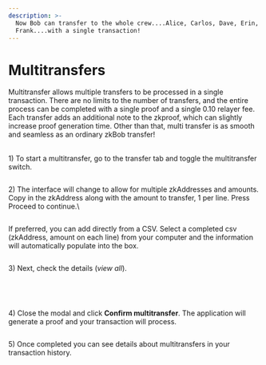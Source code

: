 ```yaml
---
description: >-
  Now Bob can transfer to the whole crew....Alice, Carlos, Dave, Erin,
  Frank....with a single transaction!
---
```


# Multitransfers

Multitransfer allows multiple transfers to be processed in a single transaction. There are no limits to the number of transfers, and the entire process can be completed with a single proof and a single 0.10 relayer fee.  Each transfer adds an additional note to the zkproof, which can slightly increase proof generation time. Other than that, multi transfer is as smooth and seamless as an ordinary zkBob transfer!

\
1\) To start a multitransfer, go to the transfer tab and toggle the multitransfer switch.&#x20;

<figure><img src="https://lh5.googleusercontent.com/6kqw8dXidUF5PbSnyA4lG8hcKvUsE14PLyvZ3e0sZLOPpVPmHk30rEMnXWYRu1CZRqMpK420XRTI6jrM76O0lYtmNZvgDALDn6lFjEg1nQcM0lR9iXkAN7mk1J-w3lXmhjLcCn83-JQ9v0BQBCTqGNJoenkAsiqv0kfdGJEJUUv8Uc_yQEvNINgxJNWv3g" alt=""><figcaption></figcaption></figure>

2\) The interface will change to allow for multiple zkAddresses and amounts. Copy in the zkAddress along with the amount to transfer, 1 per line. Press Proceed to continue.\


<figure><img src="https://lh5.googleusercontent.com/PxBlXi8rVqpzwHRqR_A4q6vV27g44mo6CSs7ei01UGTGin5LmFy3hK0yfxY6i0uNuP1B97HKqonRWn4F13FytFUIGogLnkQdXsPBZ3yppdH07zp1Ew46LXvu08tDf5Tkk25pS2frp3Ds8K5WoEILxGFc2ucRBRT5TlV0L7oi8dfMMezc-JHJjUKJ9ND3BA" alt=""><figcaption></figcaption></figure>

If preferred, you can add directly from a CSV. Select a completed csv (zkAddress, amount on each line) from your computer and the information will automatically populate into the box.

<figure><img src="https://lh5.googleusercontent.com/2XZ2X-urfp79wscz8hwNLTaC-_0Qftk6srWxcjutvgnT8WBHHWhG4H54aCRFuJRF4v5Rmpf6Y4kN8IQdnL4Lt8fXhbEDxbBOW3eHIfxBnfM5wsFX6SC-uqVavwxjru7At6jvV_0Mv-CPBDJnSNPuk-BskE3w1FNIPwCiefjii3l9ysaOHgRTC_k8O8lLGA" alt=""><figcaption></figcaption></figure>

3\) Next, check the details (_view all_).

<figure><img src="https://lh6.googleusercontent.com/y7EeH0urhAiAO2BBXOz2eIaaHqcHIlOX-QHUTCMCbzUs4kFmSkVr9pKefH-VFFaGUlXtOcSH7hEjV6iB-zlciUKGAsZwpbZGrlQH_bPwWuTE8BLsGkc1zu61FaA5VzkCCb83GRyXjuUV0Jpf7e8ilZJs1d-Q8SwjPUEVGlpMrsd8BpIZ2BsEx5pfDsKWAg" alt=""><figcaption><p><br></p></figcaption></figure>

<figure><img src="https://lh3.googleusercontent.com/QElUsXGgKkj8CP4e7Mi1mVo7aaaStZ6IdJIjfZUtEMOcpF5cUoZhxDpPg3M0MMdk_OdC-LUE4rvXy-a5Ezyu9zXJwMpYy6rT-OEbDUwvGcnbk6YGTriq8rdAbHbGKeXV8S1bdnr-zMvunN42uQAIX9l58qwecmEjIsijUJsh8A4UlmRPNqcPSOQzCvlO0Q" alt=""><figcaption></figcaption></figure>

4\) Close the modal and click **Confirm multitransfer**. The application will generate a proof and your transaction will process.&#x20;

<figure><img src="https://lh5.googleusercontent.com/9a92rjirE0L9tspgeeRZWlK919bkp0415VxOkXewNWVHL0-qA7d0p9UvcVIZvMF0tyVWCt2nqY9RRSX1NiSv-Fs-h2SKv9TC7BjNZjum8QkKbhhiFOJZ_7kmHYRs3WLcyF0ox3CwYN6fKVVDFt6pJ-pZVL6nCV_enDL1v_N1cNDytQnNkvGLMkqOr4tahQ" alt=""><figcaption></figcaption></figure>

5\) Once completed you can see details about multitransfers in your transaction history.

<figure><img src="https://lh6.googleusercontent.com/pHK-0t-T8G9kL9F5LIdhxdQHHw9STsOXKDyxBfdZALUG7q7NEV68jju2VSkBdn64kSPdczzl8p5X9W-fVdE-YzZ2C4Klxp3KAcmrreJ7squYpGBtyoWilERhkL54y1dHpLEQ3djgTRPsJHfbC-aR1LbDeaLaPq7S_mnYSHu0_NMAGzAfWbijUq8ynZBGOw" alt=""><figcaption></figcaption></figure>

<figure><img src="https://lh4.googleusercontent.com/JMS7bDOkYkvl3vPka2D5Dpl_Z8GtvRUAmrQVhh02JaVf6vv85wblvBAYiFa3fQxnHW7wv_OxBXrlFbsX27NubIHdjIqqehD9S0oOaA27Mo0ypfOs-AkkjEPdwT36PIJW0HKBo_WRVjZJV-SizhlpOdw7ik3HXlMGGOHvekoJ8X9lRSuXMaSrbHHBD0EfJA" alt=""><figcaption></figcaption></figure>
